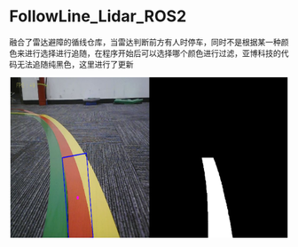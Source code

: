 # FollowLine_Lidar_ROS2

融合了雷达避障的循线仓库，当雷达判断前方有人时停车，同时不是根据某一种颜色来进行选择进行追随，在程序开始后可以选择哪个颜色进行过滤，亚博科技的代码无法追随纯黑色，这里进行了更新

<p align="center">
  <img src="readmefiles/1.png" width="500">
</p>
